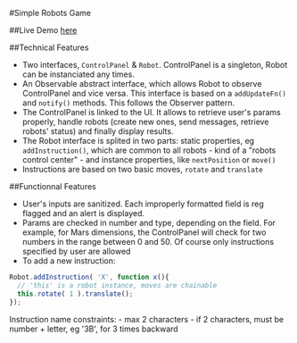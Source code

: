 #Simple Robots Game

##Live Demo
[here](http://tcamp.fr/test/robots/)

##Technical Features
  - Two interfaces, `ControlPanel` & `Robot`. ControlPanel is a singleton, Robot can be instanciated any times.
  - An Observable abstract interface, which allows Robot to observe ControlPanel and vice versa. This interface is based on
  a `addUpdateFn()`  and  `notify()` methods. This follows the Observer pattern.
  - The ControlPanel is linked to the UI. It allows to retrieve user's params properly, handle robots (create new ones, send messages, retrieve robots' status) and finally display results.
  - The Robot interface is splited in two parts: static properties, eg `addInstruction()`, which are common to all
  robots - kind of a "robots control center" - and instance properties, like `nextPosition` or `move()`  
  - Instructions are based on two basic moves, `rotate` and `translate`

##Functionnal Features
 - User's inputs are sanitized. Each improperly formatted field is reg flagged and an alert is displayed.
 - Params are checked in number and type, depending on the field. For example, for Mars dimensions, the ControlPanel
 will check for two numbers in the range between 0 and 50. Of course only instructions specified by user are allowed
 - To add a new instruction:
```javascript
Robot.addInstruction( 'X', function x(){
  // 'this' is a robot instance, moves are chainable
  this.rotate( 1 ).translate();
});
```
  Instruction name constraints:
    - max 2 characters
    - if 2 characters, must be number + letter, eg '3B', for 3 times backward


